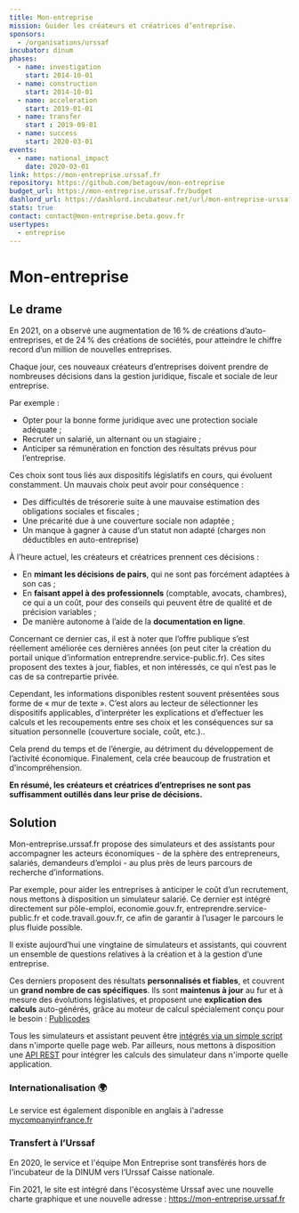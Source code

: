 ```yaml
---
title: Mon-entreprise
mission: Guider les créateurs et créatrices d’entreprise.
sponsors:
  - /organisations/urssaf
incubator: dinum
phases:
  - name: investigation
    start: 2014-10-01
  - name: construction
    start: 2014-10-01
  - name: acceleration
    start: 2019-01-01
  - name: transfer
    start : 2019-09-01
  - name: success
    start: 2020-03-01
events:
  - name: national_impact
    date: 2020-03-01
link: https://mon-entreprise.urssaf.fr
repository: https://github.com/betagouv/mon-entreprise
budget_url: https://mon-entreprise.urssaf.fr/budget
dashlord_url: https://dashlord.incubateur.net/url/mon-entreprise-urssaf-fr/
stats: true
contact: contact@mon-entreprise.beta.gouv.fr
usertypes:
  - entreprise
---
```

# Mon-entreprise

## Le drame
En 2021, on a observé une augmentation de 16 % de créations d’auto-entreprises, et de 24 % des créations de sociétés, pour atteindre le chiffre record d’un million de nouvelles entreprises.

Chaque jour, ces nouveaux créateurs d’entreprises doivent prendre de nombreuses décisions dans la gestion juridique, fiscale et sociale de leur entreprise.

Par exemple :
- Opter pour la bonne forme juridique avec une protection sociale adéquate ;
- Recruter un salarié, un alternant ou un stagiaire ;
- Anticiper sa rémunération en fonction des résultats prévus pour l’entreprise.

Ces choix sont tous liés aux dispositifs législatifs en cours, qui évoluent constamment. Un mauvais choix peut avoir pour conséquence :
- Des difficultés de trésorerie suite à une mauvaise estimation des obligations sociales et fiscales ;
- Une précarité due à une couverture sociale non adaptée ;
- Un manque à gagner à cause d’un statut non adapté (charges non déductibles en auto-entreprise)

À l’heure actuel, les créateurs et créatrices prennent ces décisions :
- En **mimant les décisions de pairs**, qui ne sont pas forcément adaptées à son cas ;
- En **faisant appel à des professionnels** (comptable, avocats, chambres), ce qui a un coût, pour des conseils qui peuvent être de qualité et de précision variables ;
- De manière autonome à l’aide de la **documentation en ligne**.

Concernant ce dernier cas, il est à noter que l’offre publique s’est réellement améliorée ces dernières années (on peut citer la création du portail unique d’information entreprendre.service-public.fr). Ces sites proposent des textes à jour, fiables, et non intéressés, ce qui n’est pas le cas de sa contrepartie privée.

Cependant, les informations disponibles restent souvent présentées sous forme de « mur de texte ». C’est alors au lecteur de sélectionner les dispositifs applicables, d’interpréter les explications et d’effectuer les calculs et les recoupements entre ses choix et les conséquences sur sa situation personnelle (couverture sociale, coût, etc.)..

Cela prend du temps et de l’énergie, au détriment du développement de l’activité économique. Finalement, cela crée beaucoup de frustration et d’incompréhension.

**En résumé, les créateurs et créatrices d’entreprises ne sont pas suffisamment outillés dans leur prise de décisions.**

## Solution

Mon-entreprise.urssaf.fr propose des simulateurs et des assistants pour accompagner les acteurs économiques - de la sphère des entrepreneurs, salariés, demandeurs d’emploi - au plus près de leurs parcours de recherche d’informations.

Par exemple, pour aider les entreprises à anticiper le coût d’un recrutement, nous mettons à disposition un simulateur salarié. Ce dernier est intégré directement sur pôle-emploi, economie.gouv.fr, entreprendre.service-public.fr et code.travail.gouv.fr, ce afin de garantir à l’usager le parcours le plus fluide possible.

Il existe aujourd’hui une vingtaine de simulateurs et assistants, qui couvrent un ensemble de questions relatives à la création et à la gestion d’une entreprise. 

Ces derniers proposent des résultats **personnalisés et fiables**, et couvrent un **grand nombre de cas spécifiques**. Ils sont **maintenus à jour** au fur et à mesure des évolutions législatives, et proposent une **explication des calculs** auto-générés, grâce au moteur de calcul spécialement conçu pour le besoin : [Publicodes](https://publi.codes)

Tous les simulateurs et assistant peuvent être [intégrés via un simple script](https://mon-entreprise.urssaf.fr/d%C3%A9veloppeur/iframe?module=salari%C3%A9) dans n'importe quelle page web. Par ailleurs, nous mettons à disposition une [API REST](https://mon-entreprise.urssaf.fr/d%C3%A9veloppeur/api) pour intégrer les calculs des simulateur dans n'importe quelle application.

### Internationalisation 🌍

Le service est également disponible en anglais à l'adresse [mycompanyinfrance.fr](https://mycompanyinfrance.fr)

### Transfert à l’Urssaf

En 2020, le service et l'équipe Mon Entreprise sont transférés hors de l'incubateur de la DINUM vers l’Urssaf Caisse nationale. 

Fin 2021, le site est intégré dans l'écosystème Urssaf avec une nouvelle charte graphique et une nouvelle adresse : https://mon-entreprise.urssaf.fr
 
